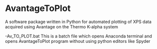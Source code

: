 # AvantageToPlot
A software package written in Python for automated plotting of XPS data acquired using Avantage on the Thermo K-alpha system

-Av_TO_PLOT.bat
This is a batch file which opens Anaconda terminal and opens AvantageToPlot program without using python editors like Spyder
